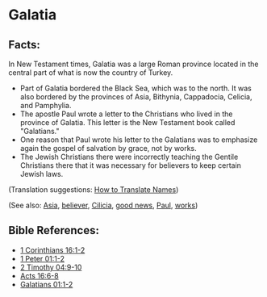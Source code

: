 # Galatia #

## Facts: ##

In New Testament times, Galatia was a large Roman province located in the central part of what is now the country of Turkey.

* Part of Galatia bordered the Black Sea, which was to the north. It was also bordered by the provinces of Asia, Bithynia, Cappadocia, Celicia, and Pamphylia.
* The apostle Paul wrote a letter to the Christians who lived in the province of Galatia. This letter is the New Testament book called "Galatians."
* One reason that Paul wrote his letter to the Galatians was to emphasize again the gospel of salvation by grace, not by works.
* The Jewish Christians there were incorrectly teaching the Gentile Christians there that it was necessary for believers to keep certain Jewish laws.

(Translation suggestions: [How to Translate Names](en/ta-vol1/translate/man/translate-names))

(See also: [Asia](../other/asia.md), [believer](../kt/believer.md), [Cilicia](../other/cilicia.md), [good news](../kt/goodnews.md), [Paul](../other/paul.md), [works](../kt/works.md))

## Bible References: ##

* [1 Corinthians 16:1-2](en/tn/1co/help/16/01)
* [1 Peter 01:1-2](en/tn/1pe/help/01/01)
* [2 Timothy 04:9-10](en/tn/2ti/help/04/09)
* [Acts 16:6-8](en/tn/act/help/16/06)
* [Galatians 01:1-2](en/tn/gal/help/01/01)
